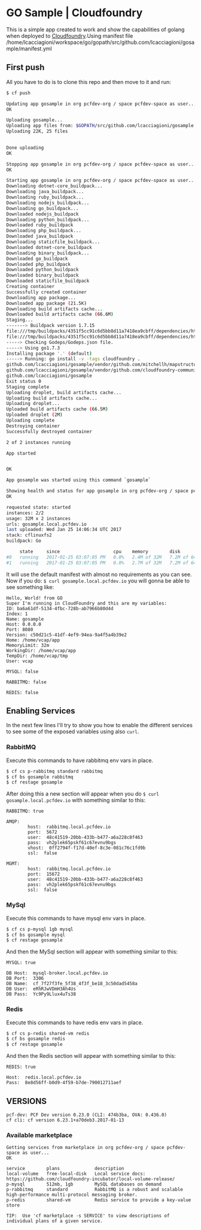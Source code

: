 # GO Sample | Cloudfoundry
This is a simple app created to work and show the capabilities of golang when deployed to [Cloudfoundry](https://www.cloudfoundry.org/).Using manifest file /home/lcacciagioni/workspace/go/gopath/src/github.com/lcacciagioni/gosample/manifest.yml

## First push
All you have to do is to clone this repo and then move to it and run:
```bash
$ cf push

Updating app gosample in org pcfdev-org / space pcfdev-space as user...
OK

Uploading gosample...
Uploading app files from: $GOPATH/src/github.com/lcacciagioni/gosample
Uploading 22K, 25 files

                             
Done uploading
OK

Stopping app gosample in org pcfdev-org / space pcfdev-space as user...
OK

Starting app gosample in org pcfdev-org / space pcfdev-space as user...
Downloading dotnet-core_buildpack...
Downloading java_buildpack...
Downloading ruby_buildpack...
Downloading nodejs_buildpack...
Downloading go_buildpack...
Downloaded nodejs_buildpack
Downloading python_buildpack...
Downloaded ruby_buildpack
Downloading php_buildpack...
Downloaded java_buildpack
Downloading staticfile_buildpack...
Downloaded dotnet-core_buildpack
Downloading binary_buildpack...
Downloaded go_buildpack
Downloaded php_buildpack
Downloaded python_buildpack
Downloaded binary_buildpack
Downloaded staticfile_buildpack
Creating container
Successfully created container
Downloading app package...
Downloaded app package (21.5K)
Downloading build artifacts cache...
Downloaded build artifacts cache (66.6M)
Staging...
-------> Buildpack version 1.7.15
file:///tmp/buildpacks/4351f5cc91c6d5bb8d11a7418ea9cbff/dependencies/https___buildpacks.cloudfoundry.org_concourse-binaries_godep_godep-v75-linux-x64.tgz
file:///tmp/buildpacks/4351f5cc91c6d5bb8d11a7418ea9cbff/dependencies/https___buildpacks.cloudfoundry.org_concourse-binaries_glide_glide-v0.12.3-linux-x64.tgz
-----> Checking Godeps/Godeps.json file.
-----> Using go1.7.3
Installing package '.' (default)
-----> Running: go install -v -tags cloudfoundry . 
github.com/lcacciagioni/gosample/vendor/github.com/mitchellh/mapstructure
github.com/lcacciagioni/gosample/vendor/github.com/cloudfoundry-community/go-cfenv
github.com/lcacciagioni/gosample
Exit status 0
Staging complete
Uploading droplet, build artifacts cache...
Uploading build artifacts cache...
Uploading droplet...
Uploaded build artifacts cache (66.5M)
Uploaded droplet (2M)
Uploading complete
Destroying container
Successfully destroyed container

2 of 2 instances running

App started


OK

App gosample was started using this command `gosample`

Showing health and status for app gosample in org pcfdev-org / space pcfdev-space as user...
OK

requested state: started
instances: 2/2
usage: 32M x 2 instances
urls: gosample.local.pcfdev.io
last uploaded: Wed Jan 25 14:06:34 UTC 2017
stack: cflinuxfs2
buildpack: Go

     state     since                    cpu    memory        disk          details
#0   running   2017-01-25 03:07:05 PM   0.0%   2.4M of 32M   7.2M of 64M
#1   running   2017-01-25 03:07:05 PM   0.0%   2.7M of 32M   7.2M of 64M
```
It will use the default manifest with almost no requirements as you can see. Now if you do: `$ curl gosample.local.pcfdev.io` you will gonna be able to see something like:
```
Hello, World! from GO
Super I'm running in CloudFoundry and this are my variables:
ID: ba6a61df-5134-4fbc-728b-ab7966b80d4d
Index: 1
Name: gosample
Host: 0.0.0.0
Port: 8080
Version: c50d21c5-41df-4ef9-94ea-9a4f5a4b39e2
Home: /home/vcap/app
MemoryLimit: 32m
WorkingDir: /home/vcap/app
TempDir: /home/vcap/tmp
User: vcap

MYSQL: false

RABBITMQ: false

REDIS: false
```
## Enabling Services
In the next few lines I'll try to show you how to enable the different services to see some of the exposed variables using also `curl`.
### RabbitMQ
Execute this commands to have rabbitmq env vars in place.
```bash
$ cf cs p-rabbitmq standard rabbitmq
$ cf bs gosample rabbitmq
$ cf restage gosample
```
After doing this a new section will appear when you do `$ curl gosample.local.pcfdev.io` with something similar to this:
```
RABBITMQ: true

AMQP: 
        host:  rabbitmq.local.pcfdev.io
        port:  5672
        user:  48c41519-20bb-433b-b477-a6a228c8f463
        pass:  vh2plek65pskf61c67evnu9bgs
        vhost:  0ff2794f-f17d-40ef-8c3e-081c76c1fd9b
        ssl:  false

MGMT: 
        host:  rabbitmq.local.pcfdev.io
        port:  15672
        user:  48c41519-20bb-433b-b477-a6a228c8f463
        pass:  vh2plek65pskf61c67evnu9bgs
        ssl:  false
```
### MySql
Execute this commands to have mysql env vars in place.
```bash
$ cf cs p-mysql 1gb mysql
$ cf bs gosample mysql
$ cf restage gosample
```
And then the MySql section will appear with something similar to this:
```
MYSQL: true

DB Host:  mysql-broker.local.pcfdev.io
DB Port:  3306
DB Name:  cf_7f27f3fe_5f38_4f3f_be18_3c50dad5458a
DB User:  eRhRJwVDmH3Ah4Us
DB Pass:  Yc9Py9Llux4uTs38
```
### Redis
Execute this commands to have redis env vars in place.
```bash
$ cf cs p-redis shared-vm redis
$ cf bs gosample redis
$ cf restage gosample
```
And then the Redis section will appear with something similar to this:
```
REDIS: true

Host:  redis.local.pcfdev.io
Pass:  8e8d56ff-b0d9-4f59-b7de-790012711aef
```

## VERSIONS

```
pcf-dev: PCF Dev version 0.23.0 (CLI: 474b3ba, OVA: 0.436.0)
cf cli: cf version 6.23.1+a70deb3.2017-01-13
```

### Available marketplace
```
Getting services from marketplace in org pcfdev-org / space pcfdev-space as user...
OK

service        plans             description
local-volume   free-local-disk   Local service docs: https://github.com/cloudfoundry-incubator/local-volume-release/
p-mysql        512mb, 1gb        MySQL databases on demand
p-rabbitmq     standard          RabbitMQ is a robust and scalable high-performance multi-protocol messaging broker.
p-redis        shared-vm         Redis service to provide a key-value store

TIP:  Use 'cf marketplace -s SERVICE' to view descriptions of individual plans of a given service.
```